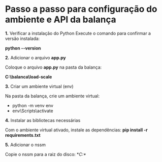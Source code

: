 # Passo a passo para configuração do ambiente e API da balança

**1.** Verificar a instalação do Python
Execute o comando para confirmar a versão instalada:

**python --version**

**2.** Adicionar o arquivo **app.py**

Coloque o arquivo **app.py** na pasta da balança:

**C:\balanca\load-scale**

**3.** Criar um ambiente virtual (env)

Na pasta da balança, crie um ambiente virtual:

* python -m venv env
* env\Scripts\activate

**4.** Instalar as bibliotecas necessárias

Com o ambiente virtual ativado, instale as dependências:
**pip install -r requirements.txt**

**5.** Adicionar o nssm

Copie o nssm para a raiz do disco:
**C:\**